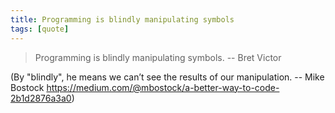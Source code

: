 ```yaml
---
title: Programming is blindly manipulating symbols
tags: [quote]
---
```


> Programming is blindly manipulating symbols.
> -- Bret Victor

(By "blindly", he means we can’t see the results of our manipulation. -- Mike Bostock https://medium.com/@mbostock/a-better-way-to-code-2b1d2876a3a0)
